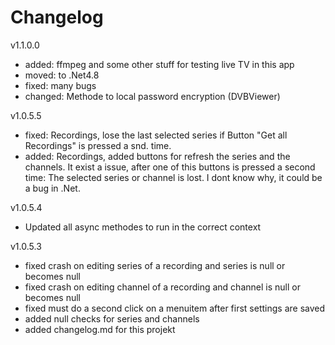 ﻿# Changelog

v1.1.0.0
 - added: ffmpeg and some other stuff for testing live TV in this app
 - moved: to .Net4.8
 - fixed: many bugs
 - changed: Methode to local password encryption (DVBViewer)

v1.0.5.5
 - fixed: Recordings, lose the last selected series if Button "Get all Recordings" is pressed a snd. time.
 - added: Recordings, added buttons for refresh the series and the channels. It exist a issue, 
   after one of this buttons is pressed a second time: The selected series or channel is lost. 
   I dont know why, it could be a bug in .Net.

v1.0.5.4
 - Updated all async methodes to run in the correct context

v1.0.5.3
 - fixed crash on editing series of a recording and series is null or becomes null
 - fixed crash on editing channel of a recording and channel is null or becomes null
 - fixed must do a second click on a menuitem after first settings are saved
 - added null checks for series and channels
 - added changelog.md for this projekt